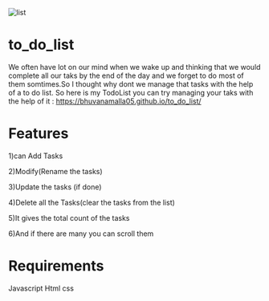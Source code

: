 ![list](https://github.com/user-attachments/assets/63563245-2a27-4c37-97ca-a9934a3a77a4)
                               

# to_do_list 

We often have lot on our mind when we wake up and thinking that we would complete all our taks by the end of the day
and we forget to do most of them somtimes.So I thought why dont we manage that tasks with the help of a to do list.
So here is my TodoList you can try managing your taks with the help of it : https://bhuvanamalla05.github.io/to_do_list/

# Features 
1)can Add Tasks

2)Modify(Rename the tasks)

3)Update the tasks (if done)

4)Delete all the Tasks(clear the tasks from the list)

5)It gives the total count of the tasks

6)And if there are many you can scroll them

# Requirements
Javascript
Html
css

